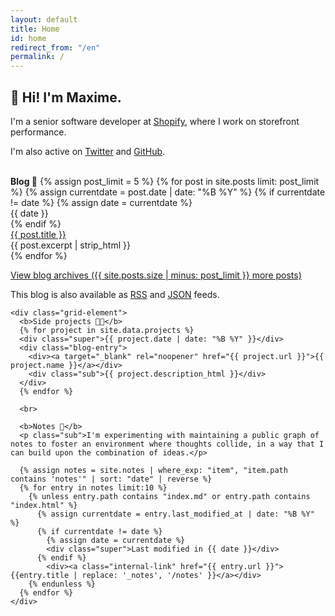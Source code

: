 ```yaml
---
layout: default
title: Home
id: home
redirect_from: "/en"
permalink: /
---
```


<div>
  <h2>👋 Hi! I'm Maxime.</h2>
  <p>
    I'm a senior software developer at <a target="_blank" rel="noopener" href="https://www.shopify.ca/">Shopify</a>, where I work on storefront performance.
  </p>

  <p class="sub">
    I'm also active on <a title='Twitter' rel="me" target="_blank" rel="noopener" href="https://twitter.com/vaillancourtmax">Twitter</a> and
    <a title='GitHub' rel="me" target="_blank" rel="noopener" href="https://github.com/maximevaillancourt/">GitHub</a>.
  </p>

  <br>

  <div class="grid">
    <div class="grid-element">
      <b>Blog 📝</b>
      {% assign post_limit = 5 %}
      {% for post in site.posts limit: post_limit %}
        {% assign currentdate = post.date | date: "%B %Y" %}
        {% if currentdate != date %}
          {% assign date = currentdate %}
          <div class="super">{{ date }}</div>
        {% endif %}
          <div class="blog-entry">
            <div><a class="internal-link" href="{{ post.url }}">{{ post.title }}</a></div>
            <div class="sub">{{ post.excerpt | strip_html }}</div>
          </div>
      {% endfor %}
      <br>
      <div class="sub">
        <p>
          <a class="internal-link" href="/blog">
            View blog archives ({{ site.posts.size | minus: post_limit }} more posts)
          </a>
        </p>
        <p>
          This blog is also available as <a class="internal-link" target="_blank" href="/rss.xml">RSS</a> and <a class="internal-link" target="_blank" href="/feed.json">JSON</a> feeds.
        </p>
      </div>
    </div>

    <div class="grid-element">
      <b>Side projects 👨‍💻</b>
      {% for project in site.data.projects %}
      <div class="super">{{ project.date | date: "%B %Y" }}</div>
      <div class="blog-entry">
        <div><a target="_blank" rel="noopener" href="{{ project.url }}">{{ project.name }}</a></div>
        <div class="sub">{{ project.description_html }}</div>
      </div>
      {% endfor %}

      <br>

      <b>Notes 📘</b>
      <p class="sub">I'm experimenting with maintaining a public graph of notes to foster an environment where thoughts collide, in a way that I can build upon the combination of ideas.</p>

      {% assign notes = site.notes | where_exp: "item", "item.path contains 'notes'" | sort: "date" | reverse %}
      {% for entry in notes limit:10 %}
        {% unless entry.path contains "index.md" or entry.path contains "index.html" %}
          {% assign currentdate = entry.last_modified_at | date: "%B %Y" %}
          {% if currentdate != date %}
            {% assign date = currentdate %}
            <div class="super">Last modified in {{ date }}</div>
          {% endif %}
            <div><a class="internal-link" href="{{ entry.url }}">{{entry.title | replace: '_notes', '/notes' }}</a></div>
        {% endunless %}
      {% endfor %}
    </div>
  </div>
</div>
